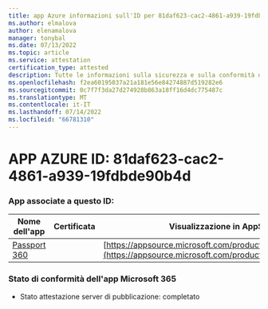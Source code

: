 ```yaml
---
title: app Azure informazioni sull'ID per 81daf623-cac2-4861-a939-19fdbde90b4d
ms.author: elmalova
author: elenamalova
manager: tonybal
ms.date: 07/13/2022
ms.topic: article
ms.service: attestation
certification_type: attested
description: Tutte le informazioni sulla sicurezza e sulla conformità disponibili per 81daf623-cac2-4861-a939-19fdbde90b4d.
ms.openlocfilehash: f2ea60195037a21a181e56e84274887d519282e6
ms.sourcegitcommit: 0c7f7f3da27d274928b863a18ff16d4dc775487c
ms.translationtype: MT
ms.contentlocale: it-IT
ms.lasthandoff: 07/14/2022
ms.locfileid: "66781310"
---
```

# <a name="azure-app-id-81daf623-cac2-4861-a939-19fdbde90b4d"></a>APP AZURE ID: 81daf623-cac2-4861-a939-19fdbde90b4d


### <a name="apps-associated-with-this-id"></a>App associate a questo ID:
| **Nome dell'app** | **Certificata** | **Visualizzazione in AppSource** |
|--------------|---------------|-----------------------|
| [Passport 360](../forward/WA200004322.md) |  | [https://appsource.microsoft.com/product/office/WA200004322](https://appsource.microsoft.com/product/office/WA200004322) |

### <a name="microsoft-365-app-compliance-status"></a>Stato di conformità dell'app Microsoft 365
- Stato attestazione server di pubblicazione: completato
